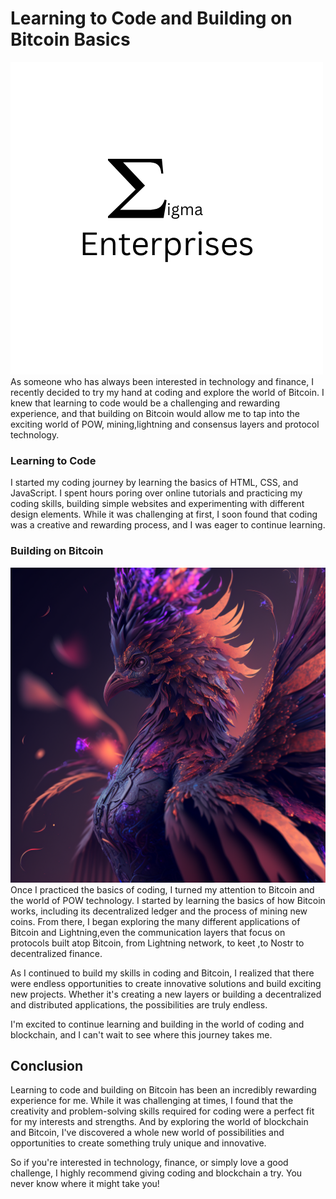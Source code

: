 # Learning to Code and Building on Bitcoin Basics

![Strong Men HODL](/assets/Images/igma.png)
As someone who has always been interested in technology and finance, I recently decided to try my hand at coding and explore the world of Bitcoin. I knew that learning to code would be a challenging and rewarding experience, and that building on Bitcoin would allow me to tap into the exciting world of POW, mining,lightning and consensus layers and protocol technology.


### Learning to Code

I started my coding journey by learning the basics of HTML, CSS, and JavaScript. I spent hours poring over online tutorials and practicing my coding skills, building simple websites and experimenting with different design elements. While it was challenging at first, I soon found that coding was a creative and rewarding process, and I was eager to continue learning.


### Building on Bitcoin

![We are Early Still](/assets/Images/Benjamin.Souldog_nostr_protocol_nostrich_avatar_phoenix_like_pu_0cda6d49-8e63-4759-b923-68d9eea6e0b5.png)
Once I practiced the basics of coding, I turned my attention to Bitcoin and the world of POW technology. I started by learning the basics of how Bitcoin works, including its decentralized ledger and the process of mining new coins. From there, I began exploring the many different applications of Bitcoin and Lightning,even the communication layers that focus on protocols built atop Bitcoin, from Lightning network, to keet ,to Nostr to decentralized finance.

As I continued to build my skills in coding and Bitcoin, I realized that there were endless opportunities to create innovative solutions and build exciting new projects. Whether it's creating a new layers or building a decentralized and distributed applications, the possibilities are truly endless.

I'm excited to continue learning and building in the world of coding and blockchain, and I can't wait to see where this journey takes me.

## Conclusion

Learning to code and building on Bitcoin has been an incredibly rewarding experience for me. While it was challenging at times, I found that the creativity and problem-solving skills required for coding were a perfect fit for my interests and strengths. And by exploring the world of blockchain and Bitcoin, I've discovered a whole new world of possibilities and opportunities to create something truly unique and innovative.

So if you're interested in technology, finance, or simply love a good challenge, I highly recommend giving coding and blockchain a try. You never know where it might take you!



